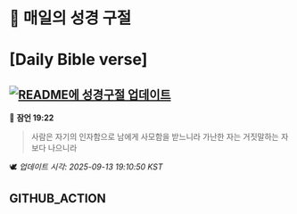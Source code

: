 # 🙏 매일의 성경 구절
# [Daily Bible verse]
## [![README에 성경구절 업데이트](https://github.com/DONGSUKA/first_test/actions/workflows/update-readme-bible.yml/badge.svg)](https://github.com/DONGSUKA/first_test/actions/workflows/update-readme-bible.yml)
<!-- START_BIBLE_VERSE -->
📖 **잠언 19:22**
> 사람은 자기의 인자함으로 남에게 사모함을 받느니라 가난한 자는 거짓말하는 자보다 나으니라

🕊️ _업데이트 시각: 2025-09-13 19:10:50 KST_
  <!-- END_BIBLE_VERSE -->
## GITHUB_ACTION

